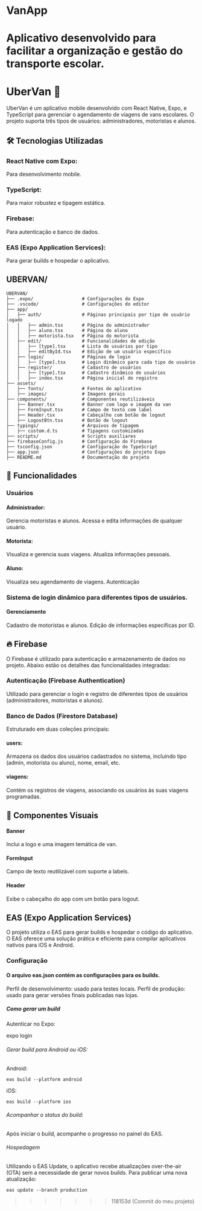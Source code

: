 # VanApp
Aplicativo desenvolvido para facilitar a organização e gestão do transporte escolar.
=======
# UberVan 🚐

UberVan é um aplicativo mobile desenvolvido com React Native, Expo, e TypeScript para gerenciar o agendamento de viagens de vans escolares. O projeto suporta três tipos de usuários: administradores, motoristas e alunos.

## 🛠️ Tecnologias Utilizadas

### React Native com Expo:

Para desenvolvimento mobile.

### TypeScript:

Para maior robustez e tipagem estática.

### Firebase:

Para autenticação e banco de dados.

### EAS (Expo Application Services):

Para gerar builds e hospedar o aplicativo.

## UBERVAN/

```plaintext
UBERVAN/
├── .expo/                  # Configurações do Expo
├── .vscode/                # Configurações do editor
├── app/
│   ├── auth/               # Páginas principais por tipo de usuário logado
│   │   ├── admin.tsx       # Página do administrador
│   │   ├── aluno.tsx       # Página do aluno
│   │   ├── motorista.tsx   # Página do motorista
│   ├── edit/               # Funcionalidades de edição
│   │   ├── [type].tsx      # Lista de usuários por tipo
│   │   ├── editById.tsx    # Edição de um usuário específico
│   ├── login/              # Páginas de login
│   │   ├── [type].tsx      # Login dinâmico para cada tipo de usuário
│   ├── register/           # Cadastro de usuários
│   │   ├── [type].tsx      # Cadastro dinâmico de usuários
│   │   ├── index.tsx       # Página inicial do registro
├── assets/
│   ├── fonts/              # Fontes do aplicativo
│   ├── images/             # Imagens gerais
├── components/             # Componentes reutilizáveis
│   ├── Banner.tsx          # Banner com logo e imagem da van
│   ├── FormInput.tsx       # Campo de texto com label
│   ├── Header.tsx          # Cabeçalho com botão de logout
│   ├── LogoutBtn.tsx       # Botão de logout
├── typings/                # Arquivos de tipagem
│   ├── custom.d.ts         # Tipagens customizadas
├── scripts/                # Scripts auxiliares
├── firebaseConfig.js       # Configuração do Firebase
├── tsconfig.json           # Configuração do TypeScript
├── app.json                # Configurações do projeto Expo
├── README.md               # Documentação do projeto
```

## 🚀 Funcionalidades

### Usuários

#### Administrador:

Gerencia motoristas e alunos.
Acessa e edita informações de qualquer usuário.

#### Motorista:

Visualiza e gerencia suas viagens.
Atualiza informações pessoais.

#### Aluno:

Visualiza seu agendamento de viagens.
Autenticação

### Sistema de login dinâmico para diferentes tipos de usuários.

#### Gerenciamento

Cadastro de motoristas e alunos.
Edição de informações específicas por ID.

## 🔥 Firebase

O Firebase é utilizado para autenticação e armazenamento de dados no projeto. Abaixo estão os detalhes das funcionalidades integradas:

### Autenticação (Firebase Authentication)

Utilizado para gerenciar o login e registro de diferentes tipos de usuários (administradores, motoristas e alunos).

### Banco de Dados (Firestore Database)

Estruturado em duas coleções principais:

#### users:

Armazena os dados dos usuários cadastrados no sistema, incluindo tipo (admin, motorista ou aluno), nome, email, etc.

#### viagens:

Contém os registros de viagens, associando os usuários às suas viagens programadas.

## 📸 Componentes Visuais

#### Banner

Inclui a logo e uma imagem temática de van.

#### FormInput

Campo de texto reutilizável com suporte a labels.

#### Header

Exibe o cabeçalho do app com um botão para logout.

## EAS (Expo Application Services)

O projeto utiliza o EAS para gerar builds e hospedar o código do aplicativo. O EAS oferece uma solução prática e eficiente para compilar aplicativos nativos para iOS e Android.

### Configuração

#### O arquivo eas.json contém as configurações para os builds.

Perfil de desenvolvimento: usado para testes locais.
Perfil de produção: usado para gerar versões finais publicadas nas lojas.

##### Como gerar um build

Autenticar no Expo:

expo login

###### Gerar build para Android ou iOS:

Android:

`eas build --platform android`

iOS:

`eas build --platform ios`

###### Acompanhar o status do build:

Após iniciar o build, acompanhe o progresso no painel do EAS.

###### Hospedagem

Utilizando o EAS Update, o aplicativo recebe atualizações over-the-air (OTA) sem a necessidade de gerar novos builds.
Para publicar uma nova atualização:

`eas update --branch production`
>>>>>>> 118153d (Commit do meu projeto)
